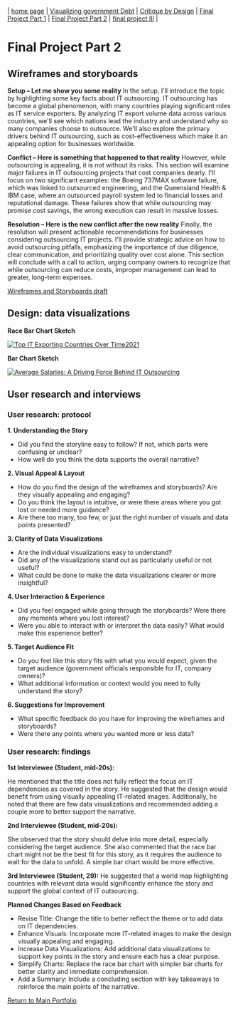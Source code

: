| [home page](https://aabdulakhadov.github.io/Portfolio/) | [Visualizing government Debt](/visualizing-government-debt.md) | [Critique by Design](/critique-by-design.md) | [Final Project Part 1](/Final-project-part1.md) | [Final Project Part 2](/Final-project-part2.md) | [final project III](final-project-part-three) |

# Final Project Part 2
## Wireframes and storyboards
**Setup – Let me show you some reality**
In the setup, I'll introduce the topic by highlighting some key facts about IT outsourcing. IT outsourcing has become a global phenomenon, with many countries playing significant roles as IT service exporters. By analyzing IT export volume data across various countries, we'll see which nations lead the industry and understand why so many companies choose to outsource. We'll also explore the primary drivers behind IT outsourcing, such as cost-effectiveness which make it an appealing option for businesses worldwide.

**Conflict – Here is something that happened to that reality**
However, while outsourcing is appealing, it is not without its risks. This section will examine major failures in IT outsourcing projects that cost companies dearly. I'll focus on two significant examples: the Boeing 737MAX software failure, which was linked to outsourced engineering, and the Queensland Health & IBM case, where an outsourced payroll system led to financial losses and reputational damage. These failures show that while outsourcing may promise cost savings, the wrong execution can result in massive losses.

**Resolution – Here is the new conflict after the new reality**
Finally, the resolution will present actionable recommendations for businesses considering outsourcing IT projects. I'll provide strategic advice on how to avoid outsourcing pitfalls, emphasizing the importance of due diligence, clear communication, and prioritizing quality over cost alone. This section will conclude with a call to action, urging company owners to recognize that while outsourcing can reduce costs, improper management can lead to greater, long-term expenses.

[Wireframes and Storyboards draft](https://preview.shorthand.com/G7eSFvpFAPu4oHmy)

## Design: data visualizations
**Race Bar Chart Sketch**
<div class='tableauPlaceholder' id='viz1728364067331' style='position: relative'><noscript><a href='#'><img alt='Top IT Exporting Countries Over Time2021 ' src='https:&#47;&#47;public.tableau.com&#47;static&#47;images&#47;Ra&#47;Race_bar_chart&#47;DarkBar&#47;1_rss.png' style='border: none' /></a></noscript><object class='tableauViz'  style='display:none;'><param name='host_url' value='https%3A%2F%2Fpublic.tableau.com%2F' /> <param name='embed_code_version' value='3' /> <param name='site_root' value='' /><param name='name' value='Race_bar_chart&#47;DarkBar' /><param name='tabs' value='no' /><param name='toolbar' value='yes' /><param name='static_image' value='https:&#47;&#47;public.tableau.com&#47;static&#47;images&#47;Ra&#47;Race_bar_chart&#47;DarkBar&#47;1.png' /> <param name='animate_transition' value='yes' /><param name='display_static_image' value='yes' /><param name='display_spinner' value='yes' /><param name='display_overlay' value='yes' /><param name='display_count' value='yes' /><param name='language' value='en-US' /><param name='filter' value='publish=yes' /></object></div>                
<script type='text/javascript'>                    
  var divElement = document.getElementById('viz1728364067331');                    
  var vizElement = divElement.getElementsByTagName('object')[0];                    
  vizElement.style.width='100%';vizElement.style.height=(divElement.offsetWidth*0.75)+'px';                    
  var scriptElement = document.createElement('script');                    
  scriptElement.src = 'https://public.tableau.com/javascripts/api/viz_v1.js';                    
  vizElement.parentNode.insertBefore(scriptElement, vizElement);                
</script>


**Bar Chart Sketch**
<div class='tableauPlaceholder' id='viz1728096649316' style='position: relative'><noscript><a href='#'><img alt='Average Salaries: A Driving Force Behind IT Outsourcing ' src='https:&#47;&#47;public.tableau.com&#47;static&#47;images&#47;Sa&#47;Salarybarchart&#47;Sheet1&#47;1_rss.png' style='border: none' /></a></noscript><object class='tableauViz'  style='display:none;'><param name='host_url' value='https%3A%2F%2Fpublic.tableau.com%2F' /> <param name='embed_code_version' value='3' /> <param name='site_root' value='' /><param name='name' value='Salarybarchart&#47;Sheet1' /><param name='tabs' value='no' /><param name='toolbar' value='yes' /><param name='static_image' value='https:&#47;&#47;public.tableau.com&#47;static&#47;images&#47;Sa&#47;Salarybarchart&#47;Sheet1&#47;1.png' /> <param name='animate_transition' value='yes' /><param name='display_static_image' value='yes' /><param name='display_spinner' value='yes' /><param name='display_overlay' value='yes' /><param name='display_count' value='yes' /><param name='language' value='en-US' /><param name='filter' value='publish=yes' /></object></div> 
<script type='text/javascript'>                    
  var divElement = document.getElementById('viz1728096649316');                    
  var vizElement = divElement.getElementsByTagName('object')[0];                    
  vizElement.style.width='100%';vizElement.style.height=(divElement.offsetWidth*0.75)+'px';                    
  var scriptElement = document.createElement('script');                    
  scriptElement.src = 'https://public.tableau.com/javascripts/api/viz_v1.js';                    
  vizElement.parentNode.insertBefore(scriptElement, vizElement);                
</script>

## User research and interviews
### User research: protocol

**1. Understanding the Story**
- Did you find the storyline easy to follow? If not, which parts were confusing or unclear?
- How well do you think the data supports the overall narrative?

**2. Visual Appeal & Layout**
- How do you find the design of the wireframes and storyboards? Are they visually appealing and engaging?
- Do you think the layout is intuitive, or were there areas where you got lost or needed more guidance?
- Are there too many, too few, or just the right number of visuals and data points presented?

**3. Clarity of Data Visualizations**
- Are the individual visualizations easy to understand?
- Did any of the visualizations stand out as particularly useful or not useful?
- What could be done to make the data visualizations clearer or more insightful?

**4. User Interaction & Experience**
- Did you feel engaged while going through the storyboards? Were there any moments where you lost interest?
- Were you able to interact with or interpret the data easily? What would make this experience better?

**5. Target Audience Fit**
- Do you feel like this story fits with what you would expect, given the target audience (government officials responsible for IT, company owners)?
- What additional information or context would you need to fully understand the story?

**6. Suggestions for Improvement**
- What specific feedback do you have for improving the wireframes and storyboards?
- Were there any points where you wanted more or less data?
  
### User research: findings

**1st Interviewee (Student, mid-20s):**

He mentioned that the title does not fully reflect the focus on IT dependencies as covered in the story. He suggested that the design would benefit from using visually appealing IT-related images. Additionally, he noted that there are few data visualizations and recommended adding a couple more to better support the narrative.

**2nd Interviewee (Student, mid-20s):**

She observed that the story should delve into more detail, especially considering the target audience. She also commented that the race bar chart might not be the best fit for this story, as it requires the audience to wait for the data to unfold. A simple bar chart would be more effective.

**3rd Interviewee (Student, 29):**
He suggested that a world map highlighting countries with relevant data would significantly enhance the story and support the global context of IT outsourcing.

**Planned Changes Based on Feedback**

- Revise Title: Change the title to better reflect the theme or to add data on IT dependencies.
- Enhance Visuals: Incorporate more IT-related images to make the design visually appealing and engaging.
- Increase Data Visualizations: Add additional data visualizations to support key points in the story and ensure each has a clear purpose.
- Simplify Charts: Replace the race bar chart with simpler bar charts for better clarity and immediate comprehension.
- Add a Summary: Include a concluding section with key takeaways to reinforce the main points of the narrative.

[Return to Main Portfolio](/README.md)
